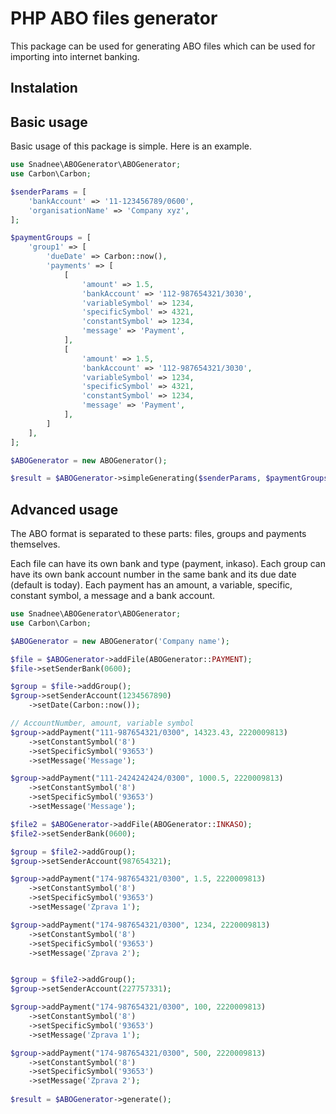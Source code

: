 # PHP ABO files generator

This package can be used for generating ABO files which can be used for importing into internet banking. 

## Instalation

## Basic usage
Basic usage of this package is simple. Here is an example.

```php
use Snadnee\ABOGenerator\ABOGenerator;
use Carbon\Carbon;

$senderParams = [
    'bankAccount' => '11-123456789/0600',
    'organisationName' => 'Company xyz',
];

$paymentGroups = [
    'group1' => [
        'dueDate' => Carbon::now(),
        'payments' => [
            [
                'amount' => 1.5,
                'bankAccount' => '112-987654321/3030',
                'variableSymbol' => 1234,
                'specificSymbol' => 4321,
                'constantSymbol' => 1234,
                'message' => 'Payment',
            ],
            [
                'amount' => 1.5,
                'bankAccount' => '112-987654321/3030',
                'variableSymbol' => 1234,
                'specificSymbol' => 4321,
                'constantSymbol' => 1234,
                'message' => 'Payment',
            ],
        ]
    ],
];

$ABOGenerator = new ABOGenerator();

$result = $ABOGenerator->simpleGenerating($senderParams, $paymentGroups);

```

## Advanced usage
The ABO format is separated to these parts: files, groups and payments themselves.

Each file can have its own bank and type (payment, inkaso).
Each group can have its own bank account number in the same bank and its due date (default is today). 
Each payment has an amount, a variable, specific, constant symbol, a message and a bank account.

```php
use Snadnee\ABOGenerator\ABOGenerator;
use Carbon\Carbon;

$ABOGenerator = new ABOGenerator('Company name');

$file = $ABOGenerator->addFile(ABOGenerator::PAYMENT);
$file->setSenderBank(0600);

$group = $file->addGroup();
$group->setSenderAccount(1234567890)
    ->setDate(Carbon::now());

// AccountNumber, amount, variable symbol
$group->addPayment("111-987654321/0300", 14323.43, 2220009813)
    ->setConstantSymbol('8')
    ->setSpecificSymbol('93653')
    ->setMessage('Message');

$group->addPayment("111-2424242424/0300", 1000.5, 2220009813)
    ->setConstantSymbol('8')
    ->setSpecificSymbol('93653')
    ->setMessage('Message');

$file2 = $ABOGenerator->addFile(ABOGenerator::INKASO);
$file2->setSenderBank(0600);

$group = $file2->addGroup();
$group->setSenderAccount(987654321);

$group->addPayment("174-987654321/0300", 1.5, 2220009813)
    ->setConstantSymbol('8')
    ->setSpecificSymbol('93653')
    ->setMessage('Zprava 1');

$group->addPayment("174-987654321/0300", 1234, 2220009813)
    ->setConstantSymbol('8')
    ->setSpecificSymbol('93653')
    ->setMessage('Zprava 2');


$group = $file2->addGroup();
$group->setSenderAccount(227757331);

$group->addPayment("174-987654321/0300", 100, 2220009813)
    ->setConstantSymbol('8')
    ->setSpecificSymbol('93653')
    ->setMessage('Zprava 1');

$group->addPayment("174-987654321/0300", 500, 2220009813)
    ->setConstantSymbol('8')
    ->setSpecificSymbol('93653')
    ->setMessage('Zprava 2');
    
$result = $ABOGenerator->generate();


```
